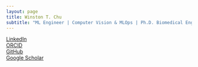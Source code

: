 ```yaml
---
layout: page
title: Winston T. Chu
subtitle: "ML Engineer | Computer Vision & MLOps | Ph.D. Biomedical Engineering"
---
```


<div class="centered-container">
    <a href="https://www.linkedin.com/in/wtchu/" target="_blank" class="custom-button linkedin-color">LinkedIn</a>
</div>

<div class="centered-container">
    <a href="https://orcid.org/0000-0001-7818-9139" target="_blank" class="custom-button orcid-color">ORCID</a>
</div>

<!-- Corrected the text to "Google Scholar" since the link directs there -->
<div class="centered-container">
    <a href="https://github.com/wtchu8" target="_blank" class="custom-button github-color">GitHub</a>
</div>

<div class="centered-container">
    <a href="https://scholar.google.com/citations?user=xHsbPqkAAAAJ&hl=en" target="_blank" class="custom-button google-scholar-color">Google Scholar</a>
</div>

<!-- <div style="text-align: center; margin-top: 20px;">
    <a href="https://www.linkedin.com/in/wtchu/" target="_blank" style="display: inline-block; padding: 10px 20px; background-color: #0077B5; color: white; text-decoration: none; border-radius: 4px; border: 1px solid white;font-family: 'Open Sans', 'Helvetica Neue', Helvetica, Arial, sans-serif;">LinkedIn</a>
</div>

<div style="text-align: center; margin-top: 20px;">
    <a href="https://orcid.org/0000-0001-7818-9139" target="_blank" style="display: inline-block; padding: 10px 20px; background-color: #A6CE39; color: white; text-decoration: none; border-radius: 4px; border: 1px solid white;font-family: 'Open Sans', 'Helvetica Neue', Helvetica, Arial, sans-serif;">ORCID</a>
</div>

<div style="text-align: center; margin-top: 20px;">
    <a href="https://github.com/wtchu8" target="_blank" style="display: inline-block; padding: 10px 20px; background-color: #171515; color: white; text-decoration: none; border-radius: 4px; border: 1px solid white;font-family: 'Open Sans', 'Helvetica Neue', Helvetica, Arial, sans-serif;">GitHub</a>
</div>

<div style="text-align: center; margin-top: 20px;">
    <a href="https://scholar.google.com/citations?user=xHsbPqkAAAAJ&hl=en" target="_blank" style="display: inline-block; padding: 10px 20px; background-color: #4285F4; color: white; text-decoration: none; border-radius: 4px; border: 1px solid white;font-family: 'Open Sans', 'Helvetica Neue', Helvetica, Arial, sans-serif;">Google Scholar</a>
</div> -->
